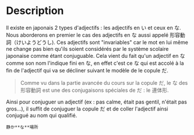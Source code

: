 <!-- TITLE: Les adjectifs en な -->
<!-- SUBTITLE: A quick summary of Adjectif Na -->

# Description
Il existe en japonais 2 types d'adjectifs : les adjectifs en い et ceux en な. Nous aborderons en premier le cas des adjectifs en な aussi appelé 形容動詞（けいようどうし). Ces adjectifs sont "invariables" car le mot en lui même ne change pas bien qu'ils soient considérés par le système scolaire japonaise comme étant conjuguable. Cela vient du fait qu'un adjectif en な comme son nom l'indique fini en な, en effet c'est ce な qui est accolé à la fin de l'adjectif qui va se décliner suivant le modèle de le copule だ.
> Comme vu dans la partie avancée du cours sur la copule だ, le な des 形容動詞 est une des conjugaisons spéciales de だ : le 連体形.

Ainsi pour conjuguer un adjectif (ex : pas calme, était pas gentil, n'était pas gros...), il suffit de conjuguer la copule だ et de coller l'adjectif ainsi conjugué au nom qui qualifié.

	静か**な**場所
	